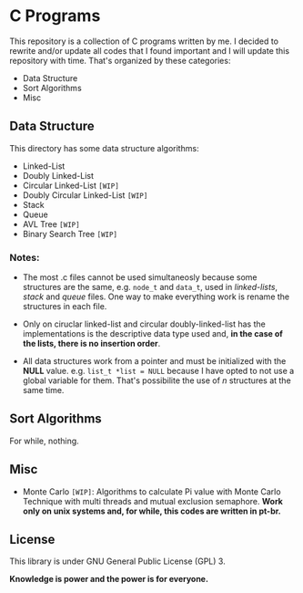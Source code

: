 # C Programs

This repository is a collection of C programs written by me. I decided to rewrite and/or update all codes that I found important and I will update this repository with time. That's organized by these categories:

- Data Structure
- Sort Algorithms
- Misc

## Data Structure

This directory has some data structure algorithms:

- Linked-List
- Doubly Linked-List
- Circular Linked-List `[WIP]`
- Doubly Circular Linked-List `[WIP]`
- Stack
- Queue
- AVL Tree `[WIP]`
- Binary Search Tree `[WIP]`

### Notes:
- The most .c files cannot be used simultaneosly because some structures are the same, e.g. `node_t` and `data_t`, used in _linked-lists_, _stack_ and _queue_ files. One way to make everything work is rename the structures in each file.

- Only on ciruclar linked-list and circular doubly-linked-list has the implementations is the descriptive data type used and, **in the case of the lists, there is no insertion order**.

- All data structures work from a pointer and must be initialized with the **NULL** value. e.g. `list_t *list = NULL` because I have opted to not use a global variable for them. That's possibilite the use of _n_ structures at the same time.

## Sort Algorithms

For while, nothing.

## Misc

- Monte Carlo `[WIP]`: Algorithms to calculate Pi value with Monte Carlo Technique with multi threads and mutual exclusion semaphore. **Work only on unix systems and, for while, this codes are written in pt-br.**

## License
This library is under GNU General Public License (GPL) 3.

**Knowledge is power and the power is for everyone.**
